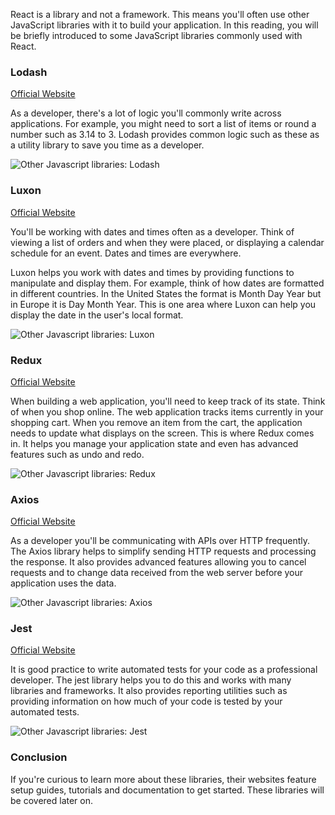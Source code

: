 React is a library and not a framework. This means you'll often use other JavaScript libraries with it to build your application. In this reading, you will be briefly introduced to some JavaScript libraries commonly used with React.

### Lodash

[Official Website](https://lodash.com/)

As a developer, there's a lot of logic you'll commonly write across applications. For example, you might need to sort a list of items or round a number such as 3.14 to 3. Lodash provides common logic such as these as a utility library to save you time as a developer.

![Other Javascript libraries: Lodash](https://d3c33hcgiwev3.cloudfront.net/imageAssetProxy.v1/6PPhvQmNRMmz4b0JjSTJAg_2fa2b1bd3ab94ace92fd29cc0f2552e1_lodash.png?expiry=1703894400000&hmac=FEC4kywK7OsipGJJd9cDeTruZzHYO6bYzhByNgIYes0)

### Luxon

[Official Website](https://moment.github.io/luxon/#/)

You'll be working with dates and times often as a developer. Think of viewing a list of orders and when they were placed, or displaying a calendar schedule for an event. Dates and times are everywhere.

Luxon helps you work with dates and times by providing functions to manipulate and display them. For example, think of how dates are formatted in different countries. In the United States the format is Month Day Year but in Europe it is Day Month Year. This is one area where Luxon can help you display the date in the user's local format.

![Other Javascript libraries: Luxon](https://d3c33hcgiwev3.cloudfront.net/imageAssetProxy.v1/DJVPki_uTtKVT5Iv7h7SnQ_4e9070251db24d8db87a7ccd13befde1_luxon.png?expiry=1703894400000&hmac=wnTGyUgCuqVzQCz2A3qUkMyzOZaXkyzhMYOFRI2IaiI)

### Redux

[Official Website](https://redux.js.org/)

When building a web application, you'll need to keep track of its state. Think of when you shop online. The web application tracks items currently in your shopping cart. When you remove an item from the cart, the application needs to update what displays on the screen. This is where Redux comes in. It helps you manage your application state and even has advanced features such as undo and redo.

![Other Javascript libraries: Redux](https://d3c33hcgiwev3.cloudfront.net/imageAssetProxy.v1/qIYlcXXASmGGJXF1wNpheQ_6685db7e36ad4e888d597c9ab8555ae1_redux.png?expiry=1703894400000&hmac=mMprXle-tYE8v2xlLkXr4IWiV7NcYClTEUEvsAYRTgE)

### Axios

[Official Website](https://axios-http.com/)

As a developer you'll be communicating with APIs over HTTP frequently. The Axios library helps to simplify sending HTTP requests and processing the response. It also provides advanced features allowing you to cancel requests and to change data received from the web server before your application uses the data.

![Other Javascript libraries: Axios](https://d3c33hcgiwev3.cloudfront.net/imageAssetProxy.v1/e4ATjMUyQ_GAE4zFMtPx6w_b150947697044d898fae5ad6ae0b4ee1_axios.png?expiry=1703894400000&hmac=Os6ixoPhZh6Eru-gzaujJ8u6r9VXeemX0FvYEe2CUGI)

### Jest

[Official Website](https://jestjs.io/)

It is good practice to write automated tests for your code as a professional developer. The jest library helps you to do this and works with many libraries and frameworks. It also provides reporting utilities such as providing information on how much of your code is tested by your automated tests.

![Other Javascript libraries: Jest](https://d3c33hcgiwev3.cloudfront.net/imageAssetProxy.v1/OyjC8JaDR6yowvCWgyeswQ_0a9ae6e00b564488b2683f0612f1e5e1_jest.png?expiry=1703894400000&hmac=DMaqbu48sBZwsgl581LBpTHGzGPpX_A8WDQ2cGHyWhU)

### Conclusion

If you're curious to learn more about these libraries, their websites feature setup guides, tutorials and documentation to get started. These libraries will be covered later on.